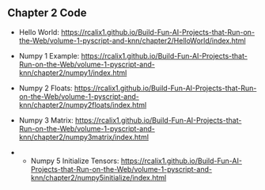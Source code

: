## Chapter 2 Code

* Hello World: https://rcalix1.github.io/Build-Fun-AI-Projects-that-Run-on-the-Web/volume-1-pyscript-and-knn/chapter2/HelloWorld/index.html
  
* Numpy 1 Example: https://rcalix1.github.io/Build-Fun-AI-Projects-that-Run-on-the-Web/volume-1-pyscript-and-knn/chapter2/numpy1/index.html

* Numpy 2 Floats: https://rcalix1.github.io/Build-Fun-AI-Projects-that-Run-on-the-Web/volume-1-pyscript-and-knn/chapter2/numpy2floats/index.html

* Numpy 3 Matrix: https://rcalix1.github.io/Build-Fun-AI-Projects-that-Run-on-the-Web/volume-1-pyscript-and-knn/chapter2/numpy3matrix/index.html

* * Numpy 5 Initialize Tensors: https://rcalix1.github.io/Build-Fun-AI-Projects-that-Run-on-the-Web/volume-1-pyscript-and-knn/chapter2/numpy5initialize/index.html
